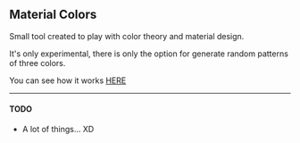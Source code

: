 ## Material Colors

Small tool created to play with color theory and material design. 

It's only experimental, there is only the option for generate random patterns of three colors.

You can see how it works [HERE](https://vickpix.github.io/Material-Colors/)
<hr>

#### TODO
- A lot of things... XD